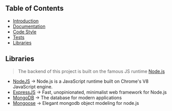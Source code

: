 ## Table of Contents

- [Introduction](#introduction)
- [Documentation](#documentation)
- [Code Style](#codestyle)
- [Tests](#tests)
- [Libraries](#library)

## Libraries

> The backend of this project is built on the famous JS runtime [ Node.js](https://nodejs.org/en/)

- [ NodeJS](https://nodejs.org/en/) -> Node.js is a JavaScript runtime built on Chrome's V8 JavaScript engine.
- [ ExpressJS](https://expressjs.com/) -> Fast, unopinionated, minimalist web framework for Node.js
- [ MongoDB](https://www.mongodb.com/) -> The database for modern applications
- [ Mongoose](https://mongoosejs.com/) -> Elegant mongodb object modeling for node.js
